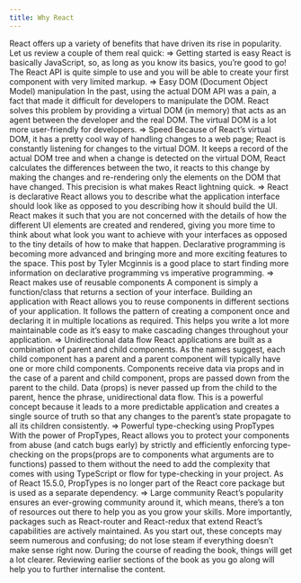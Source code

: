 ```yaml
---
title: Why React
---
```


React offers up a variety of benefits that have driven its rise in popularity. Let us review a couple of them real quick:
=> Getting started is easy
React is basically JavaScript, so, as long as you know its basics, you’re good to go! The React API is quite simple to use and you will be able to create your first component with very limited markup.
=> Easy DOM (Document Object Model) manipulation
In the past, using the actual DOM API was a pain, a fact that made it difficult for developers to manipulate the DOM. React solves this problem by providing a virtual DOM (in memory) that acts as an agent between the developer and the real DOM. The virtual DOM is a lot more user-friendly for developers.
=> Speed
Because of React’s virtual DOM, it has a pretty cool way of handling changes to a web page; React is constantly listening for changes to the virtual DOM. It keeps a record of the actual DOM tree and when a change is detected on the virtual DOM, React calculates the differences between the two, it reacts to this change by making the changes and re-rendering only the elements on the DOM that have changed. This precision is what makes React lightning quick.
=> React is declarative
React allows you to describe what the application interface should look like as opposed to you describing how it should build the UI. React makes it such that you are not concerned with the details of how the different UI elements are created and rendered, giving you more time to think about what look you want to achieve with your interfaces as opposed to the tiny details of how to make that happen. Declarative programming is becoming more advanced and bringing more and more exciting features to the space. This post by Tyler Mcginnis is a good place to start finding more information on declarative programming vs imperative programming.
=> React makes use of reusable components
A component is simply a function/class that returns a section of your interface. Building an application with React allows you to reuse components in different sections of your application. It follows the pattern of creating a component once and declaring it in multiple locations as required. This helps you write a lot more maintainable code as it’s easy to make cascading changes throughout your application.
=> Unidirectional data flow
React applications are built as a combination of parent and child components. As the names suggest, each child component has a parent and a parent component will typically have one or more child components. Components receive data via props and in the case of a parent and child component, props are passed down from the parent to the child. Data (props) is never passed up from the child to the parent, hence the phrase, unidirectional data flow. This is a powerful concept because it leads to a more predictable application and creates a single source of truth so that any changes to the parent’s state propagate to all its children consistently.
=> Powerful type-checking using PropTypes
With the power of PropTypes, React allows you to protect your components from abuse (and catch bugs early) by strictly and efficiently enforcing type-checking on the props(props are to components what arguments are to functions) passed to them without the need to add the complexity that comes with using TypeScript or flow for type-checking in your project.
As of React 15.5.0, PropTypes is no longer part of the React core package but is used as a separate dependency.
=> Large community
React’s popularity ensures an ever-growing community around it, which means, there’s a ton of resources out there to help you as you grow your skills. More importantly, packages such as React-router and React-redux that extend React’s capabilities are actively maintained.
As you start out, these concepts may seem numerous and confusing; do not lose steam if everything doesn’t make sense right now. During the course of reading the book, things will get a lot clearer. Reviewing earlier sections of the book as you go along will help you to further internalise the content.
